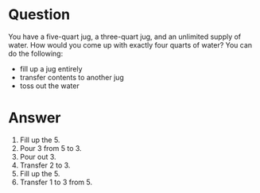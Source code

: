 # Question
You have a five-quart jug, a three-quart jug, and an unlimited supply of water. How would you come up with exactly four quarts of water? You can do the following:
* fill up a jug entirely
* transfer contents to another jug
* toss out the water

# Answer
1. Fill up the 5.
2. Pour 3 from 5 to 3.
3. Pour out 3.
4. Transfer 2 to 3.
5. Fill up the 5.
6. Transfer 1 to 3 from 5. 
